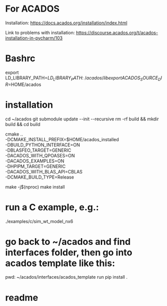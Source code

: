 # For ACADOS
Installation: https://docs.acados.org/installation/index.html

Link to problems with installation: https://discourse.acados.org/t/acados-installation-in-pycharm/103

# Bashrc
export LD_LIBRARY_PATH=$LD_LIBRARY_PATH:~/acados/lib
export ACADOS_SOURCE_DIR=$HOME/acados


# installation
cd ~/acados
git submodule update --init --recursive
rm -rf build && mkdir build && cd build

cmake .. \
  -DCMAKE_INSTALL_PREFIX=$HOME/acados_installed \
  -DBUILD_PYTHON_INTERFACE=ON        \
  -DBLASFEO_TARGET=GENERIC           \
  -DACADOS_WITH_QPOASES=ON           \
  -DACADOS_EXAMPLES=ON               \
  -DHPIPM_TARGET=GENERIC             \
  -DACADOS_WITH_BLAS_API=CBLAS        \
  -DCMAKE_BUILD_TYPE=Release

make -j$(nproc)
make install

# run a C example, e.g.:
./examples/c/sim_wt_model_nx6

# go back to ~/acados and find interfaces folder, then go into acados template like this:
pwd: ~/acados/interfaces/acados_template 
run pip install .

# readme